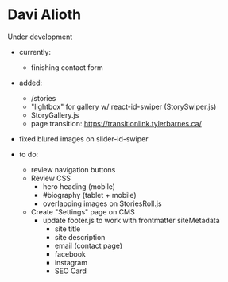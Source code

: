 # Davi Alioth

Under development

- currently:

  - finishing contact form

- added:
  - /stories
  - "lightbox" for gallery w/ react-id-swiper (StorySwiper.js)
  - StoryGallery.js
  - page transition: https://transitionlink.tylerbarnes.ca/
- fixed blured images on slider-id-swiper
- to do:
  - review navigation buttons
  - Review CSS
    - hero heading (mobile)
    - #biography (tablet + mobile)
    - overlapping images on StoriesRoll.js
  - Create "Settings" page on CMS
    - update footer.js to work with frontmatter siteMetadata
      - site title
      - site description
      - email (contact page)
      - facebook
      - instagram
      - SEO Card

